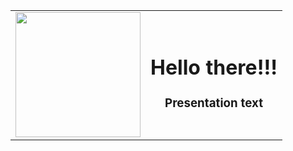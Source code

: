 <div id="header" align="center">
	<table>
		<tr>
			<td>
				<img src="https://media-exp1.licdn.com/dms/image/C4D03AQEn4q-pRfoS6A/profile-displayphoto-shrink_800_800/0/1616963721636?e=1674086400&v=beta&t=h3UrjFFlCKm_zniP-4JQpxxvTsUAOXtTREQ4CeRusYY" width="200" />
			</td>
			<td>
				<h1 align="center">Hello there!!!</hi>
				<h3 align="center">Presentation text</h3>
			</td>
		</tr>
	</table>
</div>

<!--
**alfiomus/alfiomus** is a ✨ _special_ ✨ repository because its `README.md` (this file) appears on your GitHub profile.

Here are some ideas to get you started:

- 🔭 I’m currently working on ...
- 🌱 I’m currently learning ...
- 👯 I’m looking to collaborate on ...
- 🤔 I’m looking for help with ...
- 💬 Ask me about ...
- 📫 How to reach me: ...
- 😄 Pronouns: ...
- ⚡ Fun fact: ...
-->

